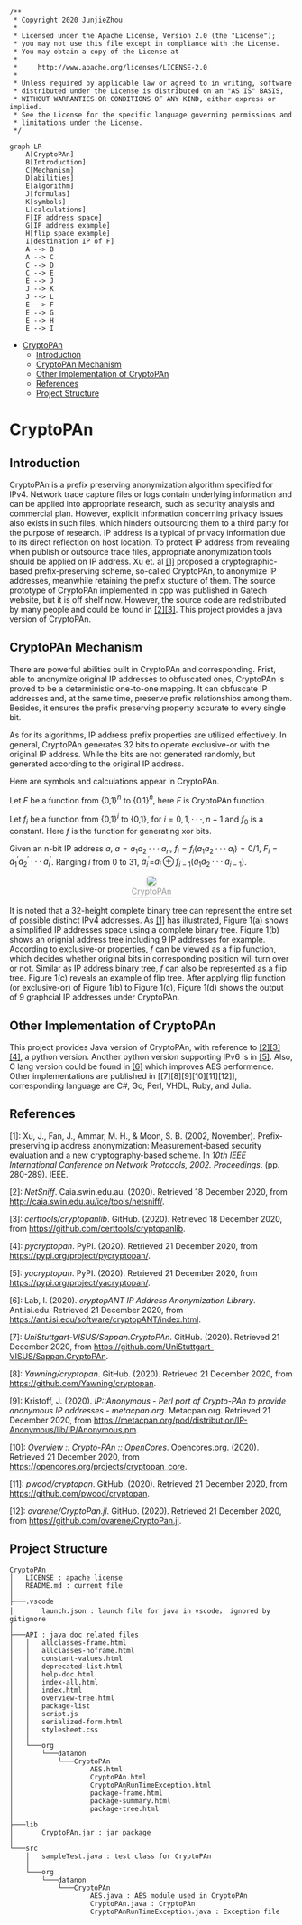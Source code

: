 ```
/**
 * Copyright 2020 JunjieZhou
 *
 * Licensed under the Apache License, Version 2.0 (the "License");
 * you may not use this file except in compliance with the License.
 * You may obtain a copy of the License at
 * 
 *     http://www.apache.org/licenses/LICENSE-2.0
 * 
 * Unless required by applicable law or agreed to in writing, software
 * distributed under the License is distributed on an "AS IS" BASIS,
 * WITHOUT WARRANTIES OR CONDITIONS OF ANY KIND, either express or implied.
 * See the License for the specific language governing permissions and
 * limitations under the License.
 */
```
```mermaid
graph LR
    A[CryptoPAn]
    B[Introduction]
    C[Mechanism]
    D[abilities]
    E[algorithm]
    J[formulas]
    K[symbols]
    L[calculations]
    F[IP address space]
    G[IP address example]
    H[flip space example]
    I[destination IP of F]
    A --> B
    A --> C
    C --> D
    C --> E
    E --> J
    J --> K
    J --> L
    E --> F
    E --> G
    E --> H
    E --> I
```
- [CryptoPAn](#cryptopan)
  - [Introduction](#introduction)
  - [CryptoPAn Mechanism](#cryptopan-mechanism)
  - [Other Implementation of CryptoPAn](#other-implementation-of-cryptopan)
  - [References](#references)
  - [Project Structure](#project-structure)
# CryptoPAn
## Introduction
CryptoPAn is a prefix preserving anonymization algorithm specified for IPv4.
Network trace capture files or logs contain underlying information and can be applied into appropriate research, such as security analysis and commercial plan. However, explicit information concerning privacy issues also exists in such files, which hinders outsourcing them to a third party for the purpose of research. IP address is a typical of privacy information due to its direct reflection on host location.
To protect IP address from revealing when publish or outsource trace files, appropriate anonymization tools should be applied on IP address. Xu et. al [[1]](#references) proposed a cryptographic-based prefix-preserving scheme, so-called CryptoPAn, to anonymize IP addresses, meanwhile retaining the prefix stucture of them.
The source prototype of CryptoPAn implemented in cpp was published in Gatech website, but it is off shelf now. However, the source code are redistributed by many people and could be found in [[2][3]](#references). This project provides a java version of CryptoPAn.

## CryptoPAn Mechanism
There are powerful abilities built in CryptoPAn and corresponding. Frist, able to anonymize original IP addresses to obfuscated ones, CryptoPAn is proved to be a deterministic one-to-one mapping. It can obfuscate IP addresses and, at the same time, preserve prefix relationships among them. Besides, it ensures the prefix preserving property accurate to every single bit. 

As for its algorithms, IP address prefix properties are utilized effectively. In general, CryptoPAn generates 32 bits to operate exclusive-or with the original IP address. While the bits are not generated randomly, but generated according to the original IP address.

Here are symbols and calculations appear in CryptoPAn.

Let $F$ be a function from {0,1}$^n$ to {0,1}$^n$, here $F$ is CryptoPAn function.

Let $f_i$ be a function from {0,1}$^i$ to {0,1}, for $i = 0,1,···,n-1$ and $f_0$ is a constant. Here $f$ is the function for generating xor bits.

Given an n-bit IP address $a$, $a=a_1a_2···a_n$, $f_i=f_i(a_1a_2···a_i)=0/1$, $F_i=a^{'}_{1}a^{'}_{2}···a^{'}_{i}$. Ranging $i$ from 0 to 31, $a^{'}_{i}$=$a_{i}\oplus f_{i-1}(a_1a_2···a_{i-1})$.

<center>
    <img style="border-radius: 0.3125em;
    box-shadow: 0 2px 4px 0 rgba(34,36,38,.12),0 2px 10px 0 rgba(34,36,38,.08);" 
    src="https://s3.ax1x.com/2020/12/21/rBYdHI.png">
    <br>
    <div style="color:orange; border-bottom: 1px solid #d9d9d9;
    display: inline-block;
    color: #999;
    padding: 2px;">CryptoPAn</div>
</center>

It is noted that a 32-height complete binary tree can represent the entire set of possible distinct IPv4 addresses. As [[1]](#references) has illustrated, Figure 1(a) shows a simplified IP addresses space using a complete binary tree. Figure 1(b) shows an orignial address tree including 9 IP addresses for example. According to exclusive-or properties, $f$ can be viewed as a flip function, which decides whether original bits in corresponding position will turn over or not. Similar as IP address binary tree, $f$ can also be represented as a flip tree. Figure 1(c) reveals an example of flip tree. After applying flip function (or exclusive-or) of Figure 1(b) to Figure 1(c), Figure 1(d) shows the output of 9 graphcial IP addresses under CryptoPAn.

## Other Implementation of CryptoPAn
This project provides Java version of CryptoPAn, with reference to [[2][3][4]](#references), a python version. Another python version supporting IPv6 is in [[5]](#references). Also, C lang version could be found in [[6]](#references) which improves AES performence. Other implementations are published in [[7][8][9][10][11][12]], corresponding language are C#, Go, Perl, VHDL, Ruby, and Julia.

## References
[1]: Xu, J., Fan, J., Ammar, M. H., & Moon, S. B. (2002, November). Prefix-preserving ip address anonymization: Measurement-based security evaluation and a new cryptography-based scheme. In *10th IEEE International Conference on Network Protocols, 2002. Proceedings*. (pp. 280-289). IEEE.

[2]: *NetSniff*. Caia.swin.edu.au. (2020). Retrieved 18 December 2020, from http://caia.swin.edu.au/ice/tools/netsniff/.

[3]: *certtools/cryptopanlib*. GitHub. (2020). Retrieved 18 December 2020, from https://github.com/certtools/cryptopanlib.

[4]: *pycryptopan*. PyPI. (2020). Retrieved 21 December 2020, from https://pypi.org/project/pycryptopan/.

[5]: *yacryptopan*. PyPI. (2020). Retrieved 21 December 2020, from https://pypi.org/project/yacryptopan/.

[6]: Lab, I. (2020). *cryptopANT IP Address Anonymization Library*. Ant.isi.edu. Retrieved 21 December 2020, from https://ant.isi.edu/software/cryptopANT/index.html.

[7]: *UniStuttgart-VISUS/Sappan.CryptoPAn*. GitHub. (2020). Retrieved 21 December 2020, from https://github.com/UniStuttgart-VISUS/Sappan.CryptoPAn.

[8]: *Yawning/cryptopan*. GitHub. (2020). Retrieved 21 December 2020, from https://github.com/Yawning/cryptopan.

[9]: Kristoff, J. (2020). *IP::Anonymous - Perl port of Crypto-PAn to provide anonymous IP addresses - metacpan.org*. Metacpan.org. Retrieved 21 December 2020, from https://metacpan.org/pod/distribution/IP-Anonymous/lib/IP/Anonymous.pm.

[10]: *Overview :: Crypto-PAn :: OpenCores*. Opencores.org. (2020). Retrieved 21 December 2020, from https://opencores.org/projects/cryptopan_core.

[11]: *pwood/cryptopan*. GitHub. (2020). Retrieved 21 December 2020, from https://github.com/pwood/cryptopan.

[12]: *ovarene/CryptoPan.jl*. GitHub. (2020). Retrieved 21 December 2020, from https://github.com/ovarene/CryptoPan.jl.

## Project Structure
```
CryptoPAn
│   LICENSE : apache license
│   README.md : current file
│
├───.vscode
│       launch.json : launch file for java in vscode， ignored by gitignore
│
├───API : java doc related files
│   │   allclasses-frame.html
│   │   allclasses-noframe.html
│   │   constant-values.html
│   │   deprecated-list.html
│   │   help-doc.html
│   │   index-all.html
│   │   index.html
│   │   overview-tree.html
│   │   package-list
│   │   script.js
│   │   serialized-form.html
│   │   stylesheet.css
│   │
│   └───org
│       └───datanon
│           └───CryptoPAn
│                   AES.html
│                   CryptoPAn.html
│                   CryptoPAnRunTimeException.html
│                   package-frame.html
│                   package-summary.html
│                   package-tree.html
│
├───lib
│       CryptoPAn.jar : jar package
│
└───src
    │   sampleTest.java : test class for CryptoPAn
    │
    └───org
        └───datanon
            └───CryptoPAn
                    AES.java : AES module used in CryptoPAn
                    CryptoPAn.java : CryptoPAn
                    CryptoPAnRunTimeException.java : Exception file
```
